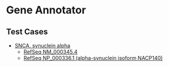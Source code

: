 # Gene Annotator

## Test Cases
- [SNCA, synuclein alpha](https://www.ncbi.nlm.nih.gov/gene?cmd=retrieve&dopt=default&rn=1&list_uids=6622)
  - [RefSeq NM_000345.4](https://www.ncbi.nlm.nih.gov/nuccore/NM_000345.4)
  - [RefSeq NP_000336.1 (alpha-synuclein isoform NACP140)](https://www.ncbi.nlm.nih.gov/protein/NP_000336.1)
